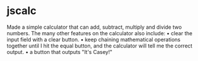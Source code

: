 # jscalc
Made a simple calculator that can add, subtract, multiply and divide two numbers.   The many other features on the calculator also include: • clear the input field with a clear button. • keep chaining mathematical operations together until I hit the equal button, and the calculator will tell me the correct output. • a button that outputs "It's Casey!"
